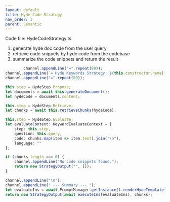 ```yaml
---
layout: default
title: Hyde Code Strategy
nav_order: 3
parent: Semantic
---
```


Code file: HydeCodeStrategy.ts

1. generate hyde doc code from the user query
2. retrieve code snippets by hyde code from the codebase
3. summarize the code snippets and return the result

```typescript
		channel.appendLine("=".repeat(80));
channel.appendLine(`= Hyde Keywords Strategy: ${this.constructor.name} =`);
channel.appendLine("=".repeat(80));

this.step = HydeStep.Propose;
let documents = await this.generateDocument();
let hydeCode = documents.content;

this.step = HydeStep.Retrieve;
let chunks = await this.retrieveChunks(hydeCode);

this.step = HydeStep.Evaluate;
let evaluateContext: KeywordEvaluateContext = {
	step: this.step,
	question: this.query,
	code: chunks.map(item => item.text).join("\n"),
	language: ""
};

if (chunks.length === 0) {
	channel.appendLine("No code snippets found.");
	return new StrategyOutput("", []);
}

channel.appendLine("\n");
channel.appendLine(" --- Summary --- ");
let evaluateIns = await PromptManager.getInstance().renderHydeTemplate(this.step, this.documentType, evaluateContext);
return new StrategyOutput(await executeIns(evaluateIns), chunks);
```

